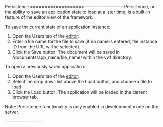 <a name="persistence" />

<div class="well" markdown="1">
Persistence
===================
-------------------
Persistence, or the ability to save an application state to load at a later time, is a built-in feature of the editor view of the framework. 

To save the current state of an application instance:

  1. Open the Users tab of the [editor](editor.html).  
  2. Enter a file name for the file to save (if no name is entered, the instance ID from the URL will be selected).  
  3. Click the Save button. The document will be saved in /documents/app_name/file_name/ within the vwf directory.  

To open a previously saved application:

  1. Open the Users tab of the [editor](editor.html).  
  2. Select the drop down list above the Load button, and choose a file to load.  
  3. Click the Load button. The application will be loaded in the current browser tab.  

Note: Persistence functionality is only enabled in development mode on the server. 

</div>
-------------------
